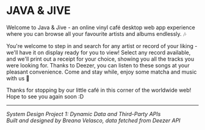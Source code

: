 # JAVA & JIVE
Welcome to Java & Jive - an online vinyl café desktop web app experience where you can browse all your favourite artists and albums endlessly. 🎶

You're welcome to step in and search for any artist or record of your liking - we'll have it on display ready for you to view! Select any record available, and we'll print out a receipt for your choice, showing you all the tracks you were looking for. Thanks to Deezer, you can listen to these songs at your pleasant convenience. Come and stay while, enjoy some matcha and music with us 🍵

Thanks for stopping by our little café in this corner of the worldwide web! Hope to see you again soon :D

---

*System Design Project 1: Dynamic Data and Third-Party APIs*<br>
*Built and designed by Breana Velasco, data fetched from Deezer API*
